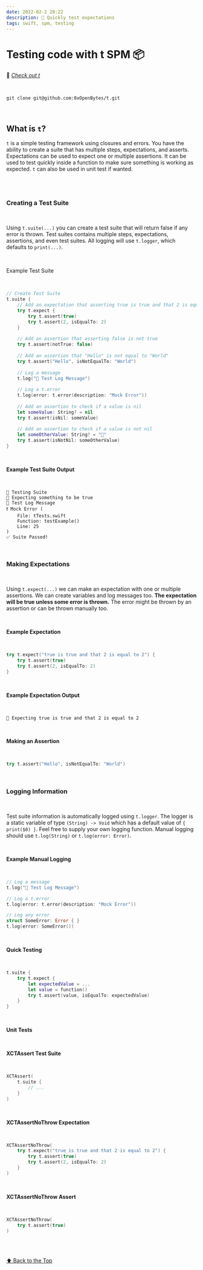 ```yaml
---
date: 2022-02-2 20:22
description: 🧪 Quickly test expectations
tags: swift, spm, testing
---
```

# Testing code with t SPM 📦
🔗
*[Check out t](https://github.com/0xOpenBytes/t)*

<br/>

```shell
git clone git@github.com:0xOpenBytes/t.git
```

<br/>

## What is `t`?
`t` is a simple testing framework using closures and errors. You have the ability to create a suite that has multiple steps, expectations, and asserts. Expectations can be used to expect one or multiple assertions. It can be used to test quickly inside a function to make sure something is working as expected. `t` can also be used in unit test if wanted.

<br/><br/>

### Creating a Test Suite

<br/>

Using `t.suite(...)` you can create a test suite that will return false if any error is thrown. Test suites contains multiple steps, expectations, assertions, and even test suites. All logging will use `t.logger`, which defaults to `print(...)`. 

<br/>

Example Test Suite

<br/>

```swift
// Create Test Suite
t.suite {
    // Add an expectation that asserting true is true and that 2 is equal to 2
    try t.expect {
        try t.assert(true)
        try t.assert(2, isEqualTo: 2)
    }
    
    // Add an assertion that asserting false is not true
    try t.assert(notTrue: false)
    
    // Add an assertion that "Hello" is not equal to "World"
    try t.assert("Hello", isNotEqualTo: "World")
    
    // Log a message
    t.log("📣 Test Log Message")
    
    // Log a t.error
    t.log(error: t.error(description: "Mock Error"))
    
    // Add an assertion to check if a value is nil
    let someValue: String? = nil
    try t.assert(isNil: someValue)
    
    // Add an assertion to check if a value is not nil
    let someOtherValue: String? = "💠"
    try t.assert(isNotNil: someOtherValue)
}
```

<br/>

**Example Test Suite Output**

<br/>

```
🧪 Testing Suite
🔘 Expecting something to be true
📣 Test Log Message
❗️ Mock Error (
    File: tTests.swift
    Function: testExample()
    Line: 25
)
✅ Suite Passed!
```

<br/>

### Making Expectations

<br/>

Using `t.expect(...)` we can make an expectation with one or multiple assertions. We can create variables and log messages too. **The expectation will be true unless some error is thrown.** The error might be thrown by an assertion or can be thrown manually too.

<br/>

**Example Expectation**

<br/>

```swift
try t.expect("true is true and that 2 is equal to 2") {
    try t.assert(true)
    try t.assert(2, isEqualTo: 2)
}
```

<br/>

**Example Expectation Output**

<br/>

```
🔘 Expecting true is true and that 2 is equal to 2
```

<br/>

**Making an Assertion**

<br/>

```swift
try t.assert("Hello", isNotEqualTo: "World")
```

<br/>

### Logging Information

<br/>

Test suite information is automatically logged using `t.logger`. The logger is a static variable of type `(String) -> Void` which has a default value of `{ print($0) }`. Feel free to supply your own logging function. Manual logging should use `t.log(String)` or `t.log(error: Error)`.

<br/>

**Example Manual Logging**

<br/>

```swift
// Log a message
t.log("📣 Test Log Message")

// Log a t.error
t.log(error: t.error(description: "Mock Error"))

// Log any error
struct SomeError: Error { }
t.log(error: SomeError())
```

<br/>

**Quick Testing**

<br/>

```swift
t.suite {
    try t.expect {
        let expectedValue = ...
        let value = function()
        try t.assert(value, isEqualTo: expectedValue)
    }
}
```

<br/>

**Unit Tests**

<br/>

**XCTAssert Test Suite**

<br/>

```swift
XCTAssert(
    t.suite {
        // ...
    }
)
```

<br/>

**XCTAssertNoThrow Expectation**

<br/>

```swift
XCTAssertNoThrow(
    try t.expect("true is true and that 2 is equal to 2") {
        try t.assert(true)
        try t.assert(2, isEqualTo: 2)
    }
)
```

<br/>

**XCTAssertNoThrow Assert**

<br/>

```swift
XCTAssertNoThrow(
    try t.assert(true)
)
```

<br/>


<br/>

[⬆️ Back to the Top](/posts/spm-t/)
